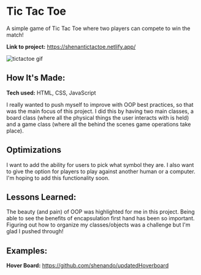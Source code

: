 # Tic Tac Toe
A simple game of Tic Tac Toe where two players can compete to win the match!

**Link to project:** https://shenantictactoe.netlify.app/

![tictactoe gif](https://i.imgur.com/8GLeqBC.gif)

## How It's Made:

**Tech used:** HTML, CSS, JavaScript

I really wanted to push myself to improve with OOP best practices, so that was the main focus of this project. I did this by having two main classes, a board class (where all the physical things the user interacts with is held) and a game class (where all the behind the scenes game operations take place). 

## Optimizations

I want to add the ability for users to pick what symbol they are. I also want to give the option for players to play against another human or a computer. I'm hoping to add this functionality soon.

## Lessons Learned:

The beauty (and pain) of OOP was highlighted for me in this project. Being able to see the benefits of encapsulation first hand has been so important. Figuring out how to organize my classes/objects was a challenge but I'm glad I pushed through!

## Examples:

**Hover Board:** https://github.com/shenando/updatedHoverboard

